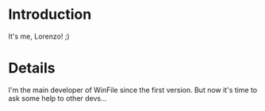 # Introduction #

It's me, Lorenzo! ;)


# Details #

I'm the main developer of WinFile since the first version. But now it's time to ask some help to other devs...